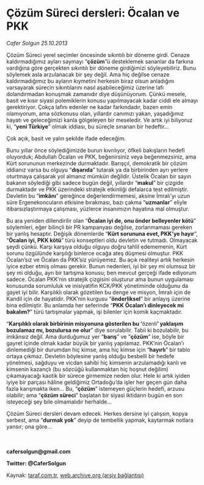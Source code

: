# Çözüm Süreci dersleri: Öcalan ve PKK

*Cafer Solgun 25.10.2013*

<div class="yazi"><p>Çözüm Süreci yerel seçimler öncesinde sıkıntılı bir döneme girdi. Cenaze kaldırmadığımız ayları saymayı “<b>çözüm</b>”ü desteklemek sananlar da farkına vardığına göre gerçekten sıkıntılı bir döneme girdiğimizi söyleyebiliriz. Bunu söylemek asla arzulanacak bir şey değil. Ama hiç değilse cenaze kaldırmadığımız bu ayların kıymetini herkesin biraz olsun anladığını varsayarak sürecin sıkıntılarını nasıl aşabileceğimiz üzerine lafı dolandırmadan konuşmak zamanıdır diye düşünüyorum. Çünkü mesele, basit ve kısır siyasi polemiklerin konusu yapılmayacak kadar ciddi ele almayı gerektiriyor. Çokça lafını edenler ne kadar farkındadır, bazen emin olamıyorum, ama sözkonusu olan, yıllardır canımızı yakan, yaşadığımız hayatı ve geleceğimizi kanla gölgeleyen bir meseledir. Ve artık iyi biliyoruz ki, “<b>yeni Türkiye</b>” olmak iddiası, bu süreçle sınanan bir hedeftir...</p>
<p>Çok açık, basit ve yalın şekilde ifade edeceğim.</p>
<p>Bunu yıllar önce söylediğimizde burun kıvrılıyor, öfkeli bakışların hedefi oluyorduk; Abdullah Öcalan ve PKK, beğenirsiniz veya beğenmezsiniz, ama Kürt sorununun merkezinde durmaktadır. Barışçıl, demokratik bir çözüm iddianız varsa bu olguyu “<b>dışarıda</b>” tutarak ya da birbirinden ayrı yerlere oturtmaya çalışarak yol almanız mümkün değildir. Üstelik Öcalan bir sayın bakanın söylediği gibi sadece bugün değil, yıllardır “<b>makul</b>” bir çizgide durmaktadır ve PKK üzerindeki stratejik etkinliği defalarca test edilmiştir. Devletin bu “<b>imkânı</b>” gereğince değerlendirmemesi, aksine İmralı’yı uzun süre Ergenekoncuların etkisine bırakması, bazı çakma “<b>uzmanlar</b>” eliyle itibarsızlaştırmaya çalışması, yüzlerce insanımızın hayatına mal olmuştur. </p>
<p>Bu ara yeniden dillendirilir olan “<b>Öcalan iyi de, onu önder belleyenler kötü</b>” söylemleri, eğer bilinçli bir PR kampanyası değilse, zorlanmaması gereken bir yanlış hesaptır. Değişik dönemlerde “<b>Kürt sorununa evet, PKK’ye hayır</b>”, “<b>Öcalan iyi, PKK kötü</b>” türü konseptleri oldu devletin ve tutmadı. Olmayacak şeydi çünkü. Karşı karşıya olduğu olguyu doğru tahlil edememenin, Kürt sorunu özgülünde karşılığı binlerce ocağa ateş düşmesi olmuştur. PKK Öcalan’sız ve Öcalan da PKK’siz yürüyemez. Bu açık realiteyi artık herkesin iyice ezber etmiş olması gerekir. Bunun nedenleri, iyi bir şey mi olumsuz bir şey mi olduğu, ayrı bir tartışma konusu; ben mevcut gerçeği ifade ediyorum sadece. Öcalan PKK’nin stratejik çizgisini oluşturur ama bunun uygulaması konusunda sorumluluk ve inisiyatifin KCK/PKK yönetiminde olduğunu da gayet iyi bilir. Karşılıklı olarak gözetilen bu denge ve misyon, İmralı için de Kandil için de hayatidir. PKK’nin kurgusu “<b>önderliksel</b>” bir anlayış üzerine bina edilmiştir. Bu anlamda her seferinde “<b>PKK Öcalan’ı dinleyecek mi bakalım?</b>” türü tartışmalar yapmak, işi bilenler için komik kaçmaktadır. </p>
<p>“<b>Karşılıklı olarak birbirinin misyonuna gösterilen bu ‘</b>özenli<b>’ yaklaşım bozulamaz mı, bozulursa ne olur</b>” diye sorulabilir. Tabii ki bozulabilir, bu imkânsız değil. Ama durduğumuz yer “<b>barış</b>” ve “<b>çözüm</b>” ise, böyle bir gayret içinde olmak kadar büyük bir yanlış yapılamaz. PKK’nin Öcalan’ı dinlemediği bir durumdan hiç kimse, ama hiç kimse için “<b>hayırlı</b>” bir tablo ortaya çıkmaz. Devletin böylesine yanlış olduğu besbelli bir hedefe yönelmesi, sağduyu ve vicdan sahibi hiç kimsenin arzulamadığı kanlı ve kimsenin kazançlı (bu sözcüğü kullanmaktan hiç hoşnut değilim) çıkamayacağı kaotik bir sürece girmemize neden olur. Hele ki artık iyiden iyiye bir parçası hâline geldiğimiz Ortadoğu’da işler her geçen gün daha fazla karışmakta iken... Bu, “<b>çözüm</b>” istemeyen güçlerin hedefi, arzusu olabilir; ama “<b>çözüm süreci</b>” başlatan bir siyasi iktidarın bugün en son isteyeceği şey bile olmamalıdır herhalde...</p>
<p>Çözüm Süreci dersleri devam edecek. Herkes dersine iyi çalışsın, kopya serbest, ama “<b>durmak yok</b>” deyip de tembellik yapmak, kaytarmak notlara yansır; ona göre...</p>
<p><b><br/><br/>cafersolgun@gmail.com</b></p>
<p><b>Twitter: @CaferSolgun</b></p>
</div>

Kaynak: [taraf.com.tr](http://www.taraf.com.tr:80/cafer-solgun/makale-cozum-sureci-dersleri-ocalan-ve-pkk.htm), [web.archive.org (arşiv bağlantısı)](http://web.archive.org/web/20131027064544/http://www.taraf.com.tr:80/cafer-solgun/makale-cozum-sureci-dersleri-ocalan-ve-pkk.htm)
